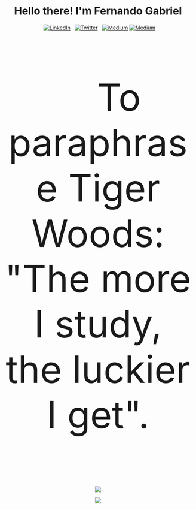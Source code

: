 <h1 align="center"> Hello there! I'm Fernando Gabriel</h1>

<div align="center">
  <a href="https://www.linkedin.com/in/fernandogabrielengineer/" target="_blank" rel=noopener><img src="https://img.shields.io/badge/LinkedIn-%230077B5.svg?&style=flat-square&logo=linkedin&logoColor=white" alt="LinkedIn"></a>
  <a href="https://twitter.com/NandoTwelve" target="_blank" rel=noopener><img src="https://img.shields.io/badge/Twitter-%231DA1F2.svg?&style=flat-square&logo=x&logoColor=white" alt="Twitter"></a>
  <a href="https://medium.com/@engineerfernandogabriel" target="_blank" rel=noopener><img src="https://img.shields.io/badge/Medium-12100E?&style=flat-square&logo=medium&logoColor=white" alt="Medium"></a>
  <a href="https://dev.to/engineerfernandogabriel" target="_blank" rel=noopener><img src="https://img.shields.io/badge/dev-12100E?&style=flat-square&logo=medium&logoColor=white" alt="Medium"></a>
</div>

<br>

<p align="center" style="font-size: 100px;">
    To paraphrase Tiger Woods: "The more I study, the luckier I get".
</p>

<br>

<p align="center">
  <img src="https://go-skill-icons.vercel.app/api/icons?i=java,py,js,ts,angular,nodejs,aws,gcp,spring,maven,gradle,mysql,postgres,mongo" />
</p>
<p align="center">
  <img src="https://go-skill-icons.vercel.app/api/icons?i=git,gitlab,github,docker,kubernetes,jenkins,argocd,datadog,grafana,terraform,linux,windows" />
</p>
